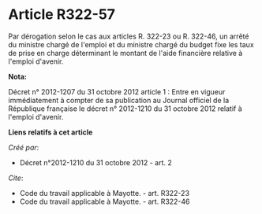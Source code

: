 # Article R322-57

Par dérogation selon le cas aux articles R. 322-23 ou R. 322-46, un arrêté du ministre chargé de l'emploi et du ministre
chargé du budget fixe les taux de prise en charge déterminant le montant de l'aide financière relative à l'emploi d'avenir.

**Nota:**

Décret n° 2012-1207 du 31 octobre 2012 article 1 : Entre en vigueur immédiatement à compter de sa publication au Journal
officiel de la République française le décret n° 2012-1210 du 31 octobre 2012 relatif à l'emploi d'avenir.

**Liens relatifs à cet article**

_Créé par_:

  - Décret n°2012-1210 du 31 octobre 2012 - art. 2

_Cite_:

  - Code du travail applicable à Mayotte. - art. R322-23
  - Code du travail applicable à Mayotte. - art. R322-46
